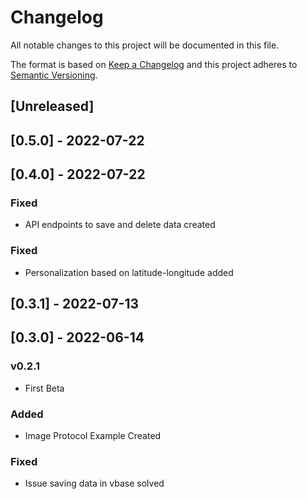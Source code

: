 # Changelog

All notable changes to this project will be documented in this file.

The format is based on [Keep a Changelog](http://keepachangelog.com/en/1.0.0/)
and this project adheres to [Semantic Versioning](http://semver.org/spec/v2.0.0.html).

## [Unreleased]

## [0.5.0] - 2022-07-22

## [0.4.0] - 2022-07-22

### Fixed

- API endpoints to save and delete data created

### Fixed

- Personalization based on latitude-longitude added

## [0.3.1] - 2022-07-13

## [0.3.0] - 2022-06-14

### v0.2.1

- First Beta

### Added

- Image Protocol Example Created

### Fixed

- Issue saving data in vbase solved
